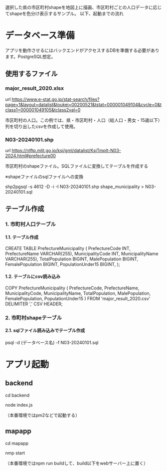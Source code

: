 選択した県の市区町村shapeを地図上に描画、市区町村ごとの人口データに応じてshapeを色分け表示するサンプル。
以下、起動までの流れ

# データベース準備
アプリを動作させるにはバックエンドがアクセスするDBを準備する必要があります。PostgreSQL想定。
## 使用するファイル
### major_result_2020.xlsx
url https://www.e-stat.go.jp/stat-search/files?page=1&layout=datalist&toukei=00200521&tstat=000001049104&cycle=0&tclass1=000001049105&tclass2val=0

市区町村の人口。この例では、県・市区町村・人口（総人口・男女・15歳以下）列を切り出したcsvを作成して使用。
### N03-20240101.shp
url https://nlftp.mlit.go.jp/ksj/gml/datalist/KsjTmplt-N03-2024.html#prefecture00

市区町村のshapeファイル。SQLファイルに変換してテーブルを作成する

※shapeファイルのsqlファイルへの変換

shp2pgsql -s 4612 -D -i -I N03-20240101.shp shape_municipality > N03-20240101.sql

## テーブル作成
### 1. 市町村人口テーブル
#### 1.1. テーブル作成
CREATE TABLE PrefectureMunicipality (
    PrefectureCode INT,
    PrefectureName VARCHAR(255),
    MunicipalityCode INT,
    MunicipalityName VARCHAR(255),
    TotalPopulation BIGINT,
    MalePopulation BIGINT,
    FemalePopulation BIGINT,
    PopulationUnder15 BIGINT,
);
#### 1.2. テーブルにcsv読み込み
COPY PrefectureMunicipality (
    PrefectureCode,
    PrefectureName,
    MunicipalityCode,
    MunicipalityName,
    TotalPopulation,
    MalePopulation,
    FemalePopulation,
    PopulationUnder15
)
FROM 'major_result_2020.csv' DELIMITER ',' CSV HEADER;

### 2. 市町村shapeテーブル
#### 2.1. sqlファイル読み込みでテーブル作成
psql -d (データベース名) -f N03-20240101.sql

# アプリ起動
## backend
cd backend

node index.js

（本番環境ではpm2などで起動する）
## mapapp
cd mapapp

nmp start

（本番環境ではnpm run buildして、build以下をwebサーバー上に置く）
